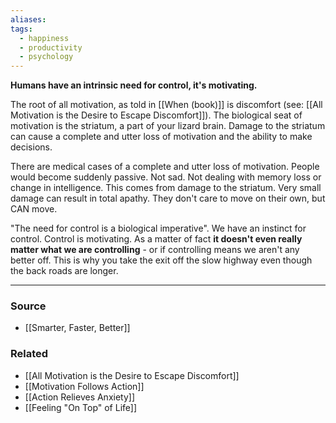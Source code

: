 ```yaml
---
aliases: 
tags:
  - happiness
  - productivity
  - psychology
---
```

**Humans have an intrinsic need for control, it's motivating.**

The root of all motivation, as told in [[When (book)]] is discomfort (see: [[All Motivation is the Desire to Escape Discomfort]]). The biological seat of motivation is the striatum, a part of your lizard brain. Damage to the striatum can cause a complete and utter loss of motivation and the ability to make decisions. 

There are medical cases of a complete and utter loss of motivation. People would become suddenly passive. Not sad. Not dealing with memory loss or change in intelligence. This comes from damage to the striatum. Very small damage can result in total apathy. They don't care to move on their own, but CAN move.

"The need for control is a biological imperative". We have an instinct for control. Control is motivating. As a matter of fact **it doesn't even really matter what we are controlling** - or if controlling means we aren't any better off. This is why you take the exit off the slow highway even though the back roads are longer.

---

### Source
- [[Smarter, Faster, Better]]

### Related
- [[All Motivation is the Desire to Escape Discomfort]] 
- [[Motivation Follows Action]] 
- [[Action Relieves Anxiety]]
- [[Feeling "On Top" of Life]]